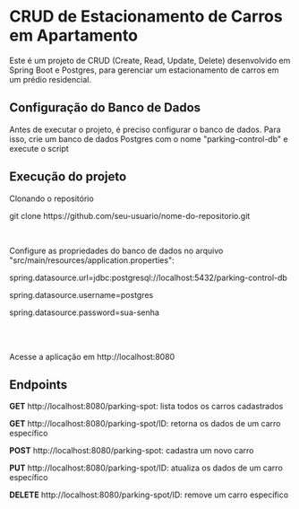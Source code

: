 <h1>CRUD de Estacionamento de Carros em Apartamento</h1>
<p>Este é um projeto de CRUD (Create, Read, Update, Delete) desenvolvido em Spring Boot e Postgres, para gerenciar um estacionamento de carros em um prédio residencial.</p>

<h2>Configuração do Banco de Dados</h2>
<p> Antes de executar o projeto, é preciso configurar o banco de dados. Para isso, crie um banco de dados Postgres com o nome "parking-control-db" e execute o script </p>

<h2>Execução do projeto</h2>
<p>Clonando o repositório</p>
<p>git clone https://github.com/seu-usuario/nome-do-repositorio.git</p>
</br>

<p>Configure as propriedades do banco de dados no arquivo "src/main/resources/application.properties":<p>
<p>spring.datasource.url=jdbc:postgresql://localhost:5432/parking-control-db</p>
<p>spring.datasource.username=postgres<p>
spring.datasource.password=sua-senha

<br><br>

Acesse a aplicação em http://localhost:8080



<h2>Endpoints</h2>
<p><b>GET</b>  http://localhost:8080/parking-spot: lista todos os carros cadastrados<br></p>
<p><b>GET</b>  http://localhost:8080/parking-spot/ID: retorna os dados de um carro específico<br></p>
<p><b>POST</b>  http://localhost:8080/parking-spot: cadastra um novo carro<br></p>
<p><b>PUT</b>  http://localhost:8080/parking-spot/ID: atualiza os dados de um carro específico<br></p>
<p><b>DELETE</b>  http://localhost:8080/parking-spot/ID: remove um carro específico<br></p>

